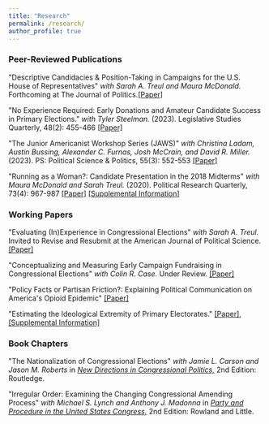 ```yaml
---
title: "Research"
permalink: /research/
author_profile: true
---
```


### Peer-Reviewed Publications

"Descriptive Candidacies & Position-Taking in Campaigns for the U.S. House of Representatives" *with Sarah A. Treul and Maura McDonald.* Forthcoming at The Journal of Politics.[[Paper]](/files/dialogue_accepted.pdf)

"No Experience Required: Early Donations and Amateur Candidate Success in Primary Elections." *with Tyler Steelman.* (2023). Legislative Studies Quarterly, 48(2): 455-466 [[Paper]](https://onlinelibrary.wiley.com/doi/abs/10.1111/lsq.12396)

"The Junior Americanist Workshop Series (JAWS)" *with Christina Ladam, Austin Bussing, Alexander C. Furnas, Josh McCrain, and David R. Miller.* (2023). PS: Political Science \& Politics, 55(3): 552-553 [[Paper]]([https://onlinelibrary.wiley.com/doi/abs/10.1111/lsq.12396](https://www.cambridge.org/core/journals/ps-political-science-and-politics/article/abs/junior-americanist-workshop-series/AF82CC9999307B6309D6754B191628A5))

"Running as a Woman?: Candidate Presentation in the 2018 Midterms" *with Maura McDonald and Sarah Treul.* (2020). Political Research Quarterly, 73(4): 967-987 [[Paper]](/files/women_final.pdf) [[Supplemental Information]](/files/women_appendix.pdf)

### Working Papers

"Evaluating (In)Experience in Congressional Elections" *with Sarah A. Treul.* Invited to Revise and Resubmit at the American Journal of Political Science. [[Paper]](/files/inexperience.pdf)

"Conceptualizing and Measuring Early Campaign Fundraising in Congressional Elections" *with Colin R. Case.* Under Review. [[Paper]](/files/case_porter_money.pdf)

"Policy Facts or Partisan Friction?: Explaining Political Communication on America's Opioid Epidemic" [[Paper]](/files/porter_opioids.pdf)

"Estimating the Ideological Extremity of Primary Electorates." [[Paper]](/files/estimating_ideology.pdf), [[Supplemental Information]](/files/primaries_appendix.pdf)

### Book Chapters 

"The Nationalization of Congressional Elections" *with Jamie L. Carson and Jason M. Roberts* in [*New Directions in Congressional Politics,*](https://www.routledge.com/New-Directions-in-Congressional-Politics/Carson-Lynch/p/book/9780367466541) 2nd Edition: Routledge.

"Irregular Order: Examining the Changing Congressional Amending Process" *with Michael S. Lynch and Anthony J. Madonna* in [*Party and Procedure in the United States Congress,*](https://rowman.com/ISBN/9781442258747/Party-and-Procedure-in-the-United-States-Congress-Second-Edition) 2nd Edition: Rowland and Little.
